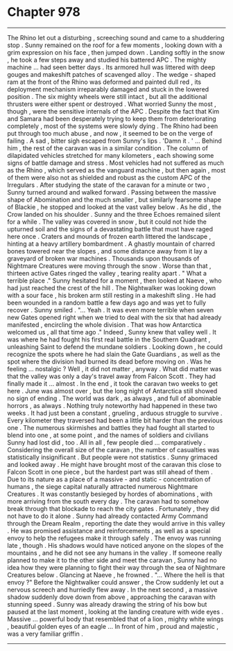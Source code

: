 
# Chapter 978


---

The Rhino let out a disturbing , screeching sound and came to a shuddering stop . Sunny remained on the roof for a few moments , looking down with a grim expression on his face , then jumped down . Landing softly in the snow , he took a few steps away and studied his battered APC .
The mighty machine ... had seen better days .
Its armored hull was littered with deep gouges and makeshift patches of scavenged alloy . The wedge - shaped ram at the front of the Rhino was deformed and painted dull red , its deployment mechanism irreparably damaged and stuck in the lowered position .
The six mighty wheels were still intact , but all the additional thrusters were either spent or destroyed .
What worried Sunny the most , though , were the sensitive internals of the APC . Despite the fact that Kim and Samara had been desperately trying to keep them from deteriorating completely , most of the systems were slowly dying . The Rhino had been put through too much abuse , and now , it seemed to be on the verge of failing .
A sad , bitter sigh escaped from Sunny's lips .
'Damn it . '
... Behind him , the rest of the caravan was in a similar condition . The column of dilapidated vehicles stretched for many kilometers , each showing some signs of battle damage and stress . Most vehicles had not suffered as much as the Rhino , which served as the vanguard machine , but then again , most of them were also not as shielded and robust as the custom APC of the Irregulars .
After studying the state of the caravan for a minute or two , Sunny turned around and walked forward . Passing between the massive shape of Abomination and the much smaller , but similarly fearsome shape of Blackie , he stopped and looked at the vast valley below .
As he did , the Crow landed on his shoulder .
Sunny and the three Echoes remained silent for a while .
The valley was covered in snow , but it could not hide the upturned soil and the signs of a devastating battle that must have raged here once . Craters and mounds of frozen earth littered the landscape , hinting at a heavy artillery bombardment . A ghastly mountain of charred bones towered near the slopes , and some distance away from it lay a graveyard of broken war machines .
Thousands upon thousands of Nightmare Creatures were moving through the snow .
Worse than that , thirteen active Gates ringed the valley , tearing reality apart .
" What a terrible place ."
Sunny hesitated for a moment , then looked at Naeve , who had just reached the crest of the hill . The Nightwalker was looking down with a sour face , his broken arm still resting in a makeshift sling . He had been wounded in a random battle a few days ago and was yet to fully recover .
Sunny smiled .
"... Yeah . It was even more terrible when seven new Gates opened right when we tried to deal with the six that had already manifested , encircling the whole division . That was how Antarctica welcomed us , all that time ago ."
Indeed , Sunny knew that valley well . It was where he had fought his first real battle in the Southern Quadrant , unleashing Saint to defend the mundane soldiers . Looking down , he could recognize the spots where he had slain the Gate Guardians , as well as the spot where the division had burned its dead before moving on .
Was he feeling ... nostalgic ?
Well , it did not matter , anyway .
What did matter was that the valley was only a day's travel away from Falcon Scott .
They had finally made it ... almost .
In the end , it took the caravan two weeks to get here . June was almost over , but the long night of Antarctica still showed no sign of ending . The world was dark , as always , and full of abominable horrors , as always .
Nothing truly noteworthy had happened in these two weeks . It had just been a constant , grueling , arduous struggle to survive . Every kilometer they traversed had been a little bit harder than the previous one . The numerous skirmishes and battles they had fought all started to blend into one , at some point , and the names of soldiers and civilians Sunny had lost did , too .
All in all , few people died ... comparatively . Considering the overall size of the caravan , the number of casualties was statistically insignificant .
But people were not statistics .
Sunny grimaced and looked away .
He might have brought most of the caravan this close to Falcon Scott in one piece , but the hardest part was still ahead of them .
Due to its nature as a place of a massive - and static - concentration of humans , the siege capital naturally attracted numerous Nightmare Creatures . It was constantly besieged by hordes of abominations , with more arriving from the south every day .
The caravan had to somehow break through that blockade to reach the city gates .
Fortunately , they did not have to do it alone .
Sunny had already contacted Army Command through the Dream Realm , reporting the date they would arrive in this valley . He was promised assistance and reinforcements , as well as a special envoy to help the refugees make it through safely .
The envoy was running late , though .
His shadows would have noticed anyone on the slopes of the mountains , and he did not see any humans in the valley . If someone really planned to make it to the other side and meet the caravan , Sunny had no idea how they were planning to fight their way through the sea of Nightmare Creatures below .
Glancing at Naeve , he frowned .
"... Where the hell is that envoy ?"
Before the Nightwalker could answer , the Crow suddenly let out a nervous screech and hurriedly flew away .
In the next second , a massive shadow suddenly dove down from above , approaching the caravan with stunning speed .
Sunny was already drawing the string of his bow but paused at the last moment , looking at the landing creature with wide eyes .
Massive ... powerful body that resembled that of a lion , mighty white wings , beautiful golden eyes of an eagle ...
In front of him , proud and majestic , was a very familiar griffin .

---

